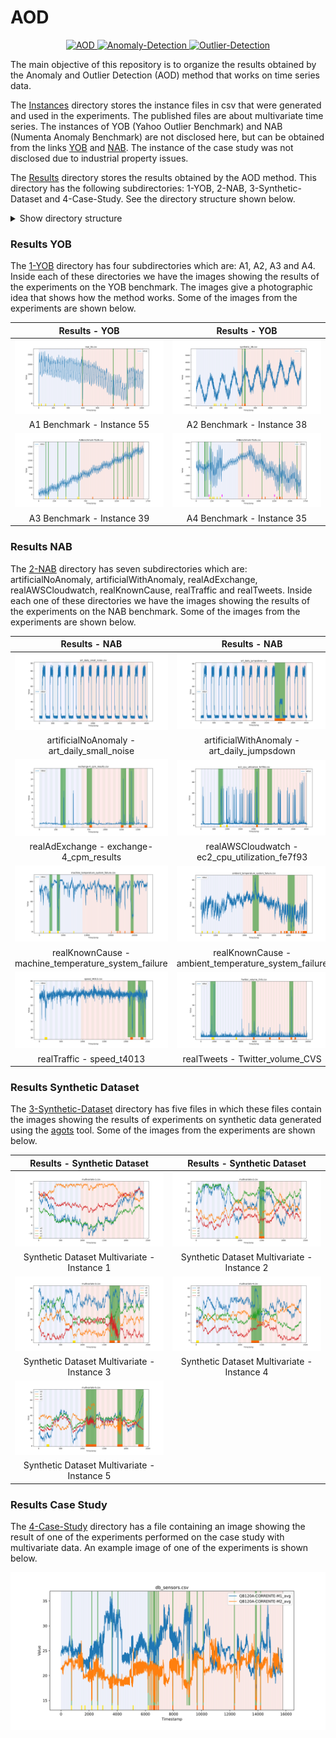 # AOD

<p align="center">
  <a href="#">
    <img src="https://img.shields.io/badge/AOD-brightgreen.svg" alt="AOD">
  </a>
  <a href="#">
    <img src="https://img.shields.io/badge/Anomaly-Detection-blue.svg" alt="Anomaly-Detection">
  </a>
  <a href="#">
    <img src="https://img.shields.io/badge/Outlier-Detection-orange.svg" alt="Outlier-Detection">
  </a>
</p>

The main objective of this repository is to organize the results obtained by the Anomaly and Outlier Detection (AOD) method that works on time series data. 

The [Instances](./Instances/) directory stores the instance files in csv that were generated and used in the experiments. The published files are about multivariate time series. The instances of YOB (Yahoo Outlier Benchmark) and NAB (Numenta Anomaly Benchmark) are not disclosed here, but can be obtained from the links [YOB](https://webscope.sandbox.yahoo.com/catalog.php?datatype=s\&did=70) and [NAB](https://github.com/numenta/NAB). The instance of the case study was not disclosed due to industrial property issues.

The [Results](./Results/) directory stores the results obtained by the AOD method. This directory has the following subdirectories: 1-YOB, 2-NAB, 3-Synthetic-Dataset and 4-Case-Study. See the directory structure shown below.



<details>
  <summary>Show directory structure</summary>

  ![Diagram](./Docs/mermaid-diagram-flow.png)
</details>

### Results YOB

The [1-YOB](./Results/1-YOB/) directory has four subdirectories which are: A1, A2, A3 and A4. Inside each of these directories we have the images showing the results of the experiments on the YOB benchmark. The images give a photographic idea that shows how the method works. Some of the images from the experiments are shown below.

| Results - YOB                                     | Results - YOB                                     |
|:-------------------------------------------------:|:-------------------------------------------------:|
| ![](./Results/1-YOB/A1/plot-real_55.svg)          | ![](./Results/1-YOB/A2/plot-synthetic_38.svg)     |
| A1 Benchmark - Instance 55                        | A2 Benchmark - Instance 38                        |
| ![](./Results/1-YOB/A3/plot-A3Benchmark-TS39.svg) | ![](./Results/1-YOB/A4/plot-A4Benchmark-TS35.svg) |
| A3 Benchmark - Instance 39                        | A4 Benchmark - Instance 35                        |

### Results NAB

The [2-NAB](./Results/2-NAB/) directory has seven subdirectories which are: artificialNoAnomaly, artificialWithAnomaly, realAdExchange, realAWSCloudwatch, realKnownCause, realTraffic and realTweets. Inside each one of these directories we have the images showing the results of the experiments on the NAB benchmark. Some of the images from the experiments are shown below.

| Results - NAB                                             | Results - NAB                                                   |
|:---------------------------------------------------------:|:---------------------------------------------------------------:|
| ![](./Results/2-NAB/artificialNoAnomaly/plot-art_daily_small_noise.svg) | ![](./Results/2-NAB/artificialWithAnomaly/plot-art_daily_jumpsdown.svg) |
| artificialNoAnomaly - art_daily_small_noise               | artificialWithAnomaly - art_daily_jumpsdown                     |
| ![](./Results/2-NAB/realAdExchange/plot-exchange-4_cpm_results.svg) | ![](./Results/2-NAB/realAWSCloudwatch/plot-ec2_cpu_utilization_fe7f93.svg) |
| realAdExchange - exchange-4_cpm_results                   | realAWSCloudwatch - ec2_cpu_utilization_fe7f93                  |
| ![](./Results/2-NAB/realKnownCause/plot-machine_temperature_system_failure.svg)  | ![](./Results/2-NAB/realKnownCause/plot-ambient_temperature_system_failure.svg)  |
| realKnownCause - machine_temperature_system_failure       | realKnownCause - ambient_temperature_system_failure             |
| ![](./Results/2-NAB/realTraffic/plot-speed_t4013.svg)     | ![](./Results/2-NAB/realTweets/plot-Twitter_volume_CVS.svg)     |
| realTraffic - speed_t4013                                 | realTweets - Twitter_volume_CVS                                 |

### Results Synthetic Dataset

The [3-Synthetic-Dataset](./Results/3-Synthetic-Dataset/) directory has five files in which these files contain the images showing the results of experiments on synthetic data generated using the [agots](https://github.com/KDD-OpenSource/agots) tool. Some of the images from the experiments are shown below. 

| Results - Synthetic Dataset                                | Results - Synthetic Dataset                                |
|:----------------------------------------------------------:|:----------------------------------------------------------:|
| ![](./Results/3-Synthetic-Dataset/plot-multivariate-1.svg) | ![](./Results/3-Synthetic-Dataset/plot-multivariate-2.svg) |
| Synthetic Dataset Multivariate - Instance 1                | Synthetic Dataset Multivariate - Instance 2                |
| ![](./Results/3-Synthetic-Dataset/plot-multivariate-3.svg) | ![](./Results/3-Synthetic-Dataset/plot-multivariate-4.svg) |
| Synthetic Dataset Multivariate - Instance 3                | Synthetic Dataset Multivariate - Instance 4                |
| ![](./Results/3-Synthetic-Dataset/plot-multivariate-5.svg) |                                                            |
| Synthetic Dataset Multivariate - Instance 5                |                                                            |

### Results Case Study

The [4-Case-Study](./Results/4-Case-Study/) directory has a file containing an image showing the result of one of the experiments performed on the case study with multivariate data. An example image of one of the experiments is shown below. 

![](./Results/4-Case-Study/plot-db_sensors.svg)
